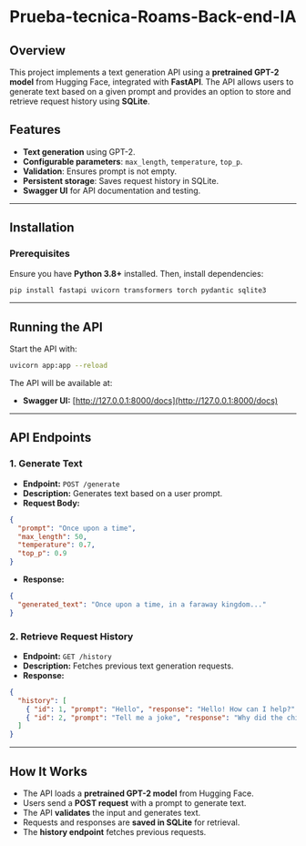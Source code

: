 # Prueba-tecnica-Roams-Back-end-IA

## Overview
This project implements a text generation API using a **pretrained GPT-2 model** from Hugging Face, integrated with **FastAPI**. The API allows users to generate text based on a given prompt and provides an option to store and retrieve request history using **SQLite**.

## Features
- **Text generation** using GPT-2.
- **Configurable parameters**: `max_length`, `temperature`, `top_p`.
- **Validation**: Ensures prompt is not empty.
- **Persistent storage**: Saves request history in SQLite.
- **Swagger UI** for API documentation and testing.

---

## Installation
### Prerequisites
Ensure you have **Python 3.8+** installed. Then, install dependencies:
```bash
pip install fastapi uvicorn transformers torch pydantic sqlite3
```

---

## Running the API
Start the API with:
```bash
uvicorn app:app --reload
```
The API will be available at:
- **Swagger UI:** [http://127.0.0.1:8000/docs](http://127.0.0.1:8000/docs)

---

## API Endpoints

### **1. Generate Text**
- **Endpoint:** `POST /generate`
- **Description:** Generates text based on a user prompt.
- **Request Body:**
```json
{
  "prompt": "Once upon a time",
  "max_length": 50,
  "temperature": 0.7,
  "top_p": 0.9
}
```
- **Response:**
```json
{
  "generated_text": "Once upon a time, in a faraway kingdom..."
}
```

### **2. Retrieve Request History**
- **Endpoint:** `GET /history`
- **Description:** Fetches previous text generation requests.
- **Response:**
```json
{
  "history": [
    { "id": 1, "prompt": "Hello", "response": "Hello! How can I help?" },
    { "id": 2, "prompt": "Tell me a joke", "response": "Why did the chicken..." }
  ]
}
```

---

## How It Works
- The API loads a **pretrained GPT-2 model** from Hugging Face.
- Users send a **POST request** with a prompt to generate text.
- The API **validates** the input and generates text.
- Requests and responses are **saved in SQLite** for retrieval.
- The **history endpoint** fetches previous requests.

